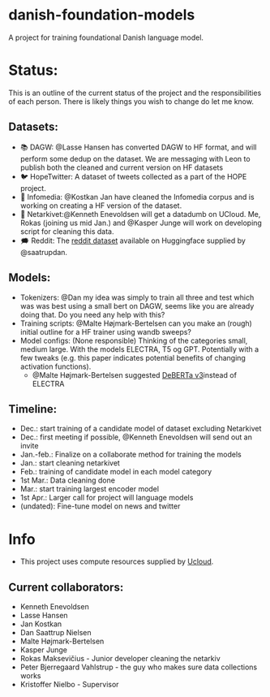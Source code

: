 # danish-foundation-models
A project for training foundational Danish language model.

# Status:
This is an outline of the current status of the project and the responsibilities of each person. There is likely things you wish to change do let me know.

## Datasets:
- :books: DAGW: @Lasse Hansen has converted DAGW to HF format, and will perform some dedup on the dataset. We are messaging with Leon to publish both the cleaned and current version on HF datasets
- :bird: HopeTwitter: A dataset of tweets collected as a part of the HOPE project.
- :newspaper: Infomedia: @Kostkan Jan have cleaned the Infomedia corpus and is working on creating a HF version of the dataset.
- :link: Netarkivet:@Kenneth Enevoldsen will get a datadumb on UCloud. Me, Rokas (joining us mid Jan.) and @Kasper Junge will work on developing script for cleaning this data.
- 🗯 Reddit: The [reddit dataset](https://huggingface.co/datasets/DDSC/reddit-da) available on Huggingface supplied by @saatrupdan.


## Models:
- Tokenizers: @Dan my idea was simply to train all three and test which was was best using a small bert on DAGW, seems like you are already doing that. Do you need any help with this?
- Training scripts: @Malte Højmark-Bertelsen can you make an (rough) initial outline for a HF trainer using wandb sweeps?
- Model configs: (None responsible) Thinking of the categories small, medium large. With the models ELECTRA, T5 og GPT. Potentially with a few tweaks (e.g. this paper indicates potential benefits of changing activation functions).
  - @Malte Højmark-Bertelsen suggested [DeBERTa v3](https://arxiv.org/abs/2111.09543?context=cs)instead of ELECTRA


## Timeline:
- Dec.: start training of a candidate model of dataset excluding Netarkivet
- Dec.: first meeting if possible, @Kenneth Enevoldsen will send out an invite
- Jan.-feb.: Finalize on a collaborate method for training the models
- Jan.: start cleaning netarkivet
- Feb.: training of candidate model in each model category
- 1st Mar.: Data cleaning done
- Mar.: start training largest encoder model
- 1st Apr.: Larger call for project will language models
- (undated): Fine-tune model on news and twitter


# Info
- This project uses compute resources supplied by [Ucloud](https://docs.cloud.sdu.dk/index.html).

## Current collaborators:
- Kenneth Enevoldsen
- Lasse Hansen
- Jan Kostkan
- Dan Saattrup Nielsen
- Malte Højmark-Bertelsen
- Kasper Junge
- Rokas Maksevičius - Junior developer cleaning the netarkiv
- Peter Bjerregaard Vahlstrup - the guy who makes sure data collections works
- Kristoffer Nielbo - Supervisor

